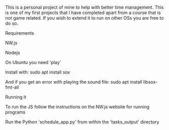 This is a personal project of mine to help with better time management.
This is one of my first projects that I have completed apart from a course that is not game related.
If you wish to extend it to run on other OSs you are free to do so.

Requirements

NW.js

Nodejs

On Ubuntu you need 'play'

Install with: sudo apt install sox

And if you get an error with playing the sound file: sudo apt install libsox-fmt-all


Running it

To run the JS follow the instructions on the NW.js website for running programs

Run the Python 'schedule_app.py' from within the 'tasks_output' directory
